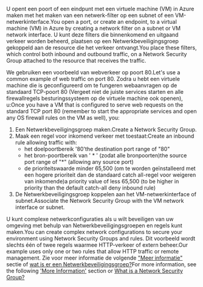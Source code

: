 <span data-ttu-id="5a1eb-101">U opent een poort of een eindpunt met een virtuele machine (VM) in Azure maken met het maken van een netwerk-filter op een subnet of een VM-netwerkinterface.</span><span class="sxs-lookup"><span data-stu-id="5a1eb-101">You open a port, or create an endpoint, to a virtual machine (VM) in Azure by creating a network filter on a subnet or VM network interface.</span></span> <span data-ttu-id="5a1eb-102">U kunt deze filters die binnenkomend en uitgaand verkeer worden beheerd, plaatsen op een Netwerkbeveiligingsgroep gekoppeld aan de resource die het verkeer ontvangt.</span><span class="sxs-lookup"><span data-stu-id="5a1eb-102">You place these filters, which control both inbound and outbound traffic, on a Network Security Group attached to the resource that receives the traffic.</span></span>

<span data-ttu-id="5a1eb-103">We gebruiken een voorbeeld van webverkeer op poort 80.</span><span class="sxs-lookup"><span data-stu-id="5a1eb-103">Let's use a common example of web traffic on port 80.</span></span> <span data-ttu-id="5a1eb-104">Zodra u hebt een virtuele machine die is geconfigureerd om te fungeren webaanvragen op de standaard TCP-poort 80 (Vergeet niet de juiste services starten en alle firewallregels besturingssysteem op de virtuele machine ook openen), u:</span><span class="sxs-lookup"><span data-stu-id="5a1eb-104">Once you have a VM that is configured to serve web requests on the standard TCP port 80 (remember to start the appropriate services and open any OS firewall rules on the VM as well), you:</span></span>

1. <span data-ttu-id="5a1eb-105">Een Netwerkbeveiligingsgroep maken.</span><span class="sxs-lookup"><span data-stu-id="5a1eb-105">Create a Network Security Group.</span></span>
2. <span data-ttu-id="5a1eb-106">Maak een regel voor inkomend verkeer met toestaat:</span><span class="sxs-lookup"><span data-stu-id="5a1eb-106">Create an inbound rule allowing traffic with:</span></span>
   * <span data-ttu-id="5a1eb-107">het doelpoortbereik '80'</span><span class="sxs-lookup"><span data-stu-id="5a1eb-107">the destination port range of "80"</span></span>
   * <span data-ttu-id="5a1eb-108">het bron-poortbereik van ' * ' (zodat alle bronpoorten)</span><span class="sxs-lookup"><span data-stu-id="5a1eb-108">the source port range of "*" (allowing any source port)</span></span>
   * <span data-ttu-id="5a1eb-109">de prioriteitswaarde minder 65,500 (om te worden geïnstalleerd met een hogere prioriteit dan de standaard catch all-regel voor weigeren van inkomende)</span><span class="sxs-lookup"><span data-stu-id="5a1eb-109">a priority value of less 65,500 (to be higher in priority than the default catch-all deny inbound rule)</span></span>
3. <span data-ttu-id="5a1eb-110">De Netwerkbeveiligingsgroep koppelen aan het VM-netwerkinterface of subnet.</span><span class="sxs-lookup"><span data-stu-id="5a1eb-110">Associate the Network Security Group with the VM network interface or subnet.</span></span>

<span data-ttu-id="5a1eb-111">U kunt complexe netwerkconfiguraties als u wilt beveiligen van uw omgeving met behulp van Netwerkbeveiligingsgroepen en regels kunt maken.</span><span class="sxs-lookup"><span data-stu-id="5a1eb-111">You can create complex network configurations to secure your environment using Network Security Groups and rules.</span></span> <span data-ttu-id="5a1eb-112">Dit voorbeeld wordt slechts één of twee regels waarmee HTTP-verkeer of extern beheer.</span><span class="sxs-lookup"><span data-stu-id="5a1eb-112">Our example uses only one or two rules that allow HTTP traffic or remote management.</span></span> <span data-ttu-id="5a1eb-113">Zie voor meer informatie de volgende ["Meer informatie"](#more-information-on-network-security-groups) sectie of [wat is er een Netwerkbeveiligingsgroep?](../articles/virtual-network/virtual-networks-nsg.md)</span><span class="sxs-lookup"><span data-stu-id="5a1eb-113">For more information, see the following ['More Information'](#more-information-on-network-security-groups) section or [What is a Network Security Group?](../articles/virtual-network/virtual-networks-nsg.md)</span></span>

